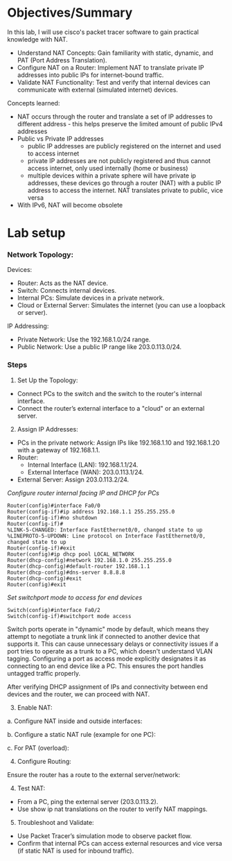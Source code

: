 # Objectives/Summary

In this lab, I will use cisco's packet tracer software to gain practical knowledge with NAT.

- Understand NAT Concepts: Gain familiarity with static, dynamic, and PAT (Port Address Translation).
- Configure NAT on a Router: Implement NAT to translate private IP addresses into public IPs for internet-bound traffic.
- Validate NAT Functionality: Test and verify that internal devices can communicate with external (simulated internet) devices.

Concepts learned:

- NAT occurs through the router and translate a set of IP addresses to different address - this helps preserve the limited amount of public IPv4 addresses
- Public vs Private IP addresses
  - public IP addresses are publicly registered on the internet and used to access internet
  - private IP addresses are not publicly registered and thus cannot access internet, only used internally (home or business)
  - multiple devices within a private sphere will have private ip addresses, these devices go through a router (NAT) with a public IP address to access the internet. NAT translates private to public, vice versa
- With IPv6, NAT will become obsolete


# Lab setup

### Network Topology:

Devices:
- Router: Acts as the NAT device.
- Switch: Connects internal devices.
- Internal PCs: Simulate devices in a private network.
- Cloud or External Server: Simulates the internet (you can use a loopback or server).

IP Addressing:
- Private Network: Use the 192.168.1.0/24 range.
- Public Network: Use a public IP range like 203.0.113.0/24.

### Steps

1. Set Up the Topology:

- Connect PCs to the switch and the switch to the router's internal interface.
- Connect the router’s external interface to a "cloud" or an external server.

2. Assign IP Addresses:

- PCs in the private network: Assign IPs like 192.168.1.10 and 192.168.1.20 with a gateway of 192.168.1.1.
- Router:
  - Internal Interface (LAN): 192.168.1.1/24.
  - External Interface (WAN): 203.0.113.1/24.
- External Server: Assign 203.0.113.2/24.

_Configure router internal facing IP and DHCP for PCs_

```
Router(config)#interface Fa0/0
Router(config-if)#ip address 192.168.1.1 255.255.255.0
Router(config-if)#no shutdown
Router(config-if)#
%LINK-5-CHANGED: Interface FastEthernet0/0, changed state to up
%LINEPROTO-5-UPDOWN: Line protocol on Interface FastEthernet0/0, changed state to up
Router(config-if)#exit
Router(config)#ip dhcp pool LOCAL_NETWORK
Router(dhcp-config)#network 192.168.1.0 255.255.255.0
Router(dhcp-config)#default-router 192.168.1.1
Router(dhcp-config)#dns-server 8.8.8.8
Router(dhcp-config)#exit
Router(config)#exit
```

_Set switchport mode to access for end devices_

```
Switch(config)#interface Fa0/2
Switch(config-if)#switchport mode access
```

Switch ports operate in "dynamic" mode by default, which means they attempt to negotiate a trunk link if connected to another device that supports it. This can cause unnecessary delays or connectivity issues if a port tries to operate as a trunk to a PC, which doesn't understand VLAN tagging. Configuring a port as access mode explicitly designates it as connecting to an end device like a PC. This ensures the port handles untagged traffic properly.

After verifying DHCP assignment of IPs and connectivity between end devices and the router, we can proceed with NAT.

3. Enable NAT: 

  a. Configure NAT inside and outside interfaces:

  b. Configure a static NAT rule (example for one PC):

  c. For PAT (overload):

4. Configure Routing:

Ensure the router has a route to the external server/network:

4. Test NAT:

- From a PC, ping the external server (203.0.113.2).
- Use show ip nat translations on the router to verify NAT mappings.

5. Troubleshoot and Validate:

- Use Packet Tracer’s simulation mode to observe packet flow.
- Confirm that internal PCs can access external resources and vice versa (if static NAT is used for inbound traffic).









